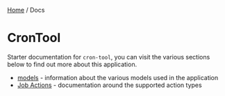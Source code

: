 [Home](/README.md) / Docs

# CronTool
Starter documentation for `cron-tool`, you can visit the various sections below to find out more about this application.

- [models](/docs/models/README.md) - information about the various models used in the application
- [Job Actions](/docs/job-actions/README.md) - documentation around the supported action types

<!--(Rn.BuildScriptHelper){
	"version": "1.0.106",
	"replace": false
}(END)-->